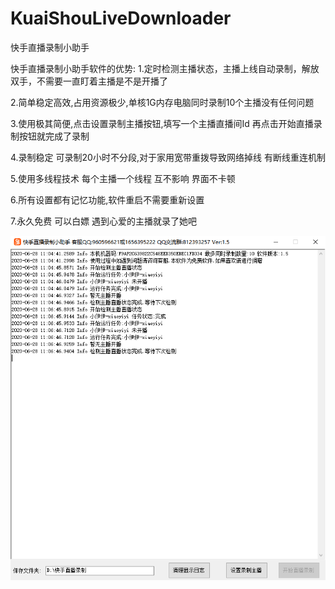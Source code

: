 # KuaiShouLiveDownloader
快手直播录制小助手

快手直播录制小助手软件的优势:
1.定时检测主播状态，主播上线自动录制，解放双手，不需要一直盯着主播是不是开播了

2.简单稳定高效,占用资源极少,单核1G内存电脑同时录制10个主播没有任何问题

3.使用极其简便,点击设置录制主播按钮,填写一个主播直播间Id 再点击开始直播录制按钮就完成了录制

4.录制稳定 可录制20小时不分段,对于家用宽带重拨导致网络掉线 有断线重连机制

5.使用多线程技术 每个主播一个线程 互不影响 界面不卡顿

6.所有设置都有记忆功能,软件重启不需要重新设置

7.永久免费 可以白嫖 遇到心爱的主播就录了她吧


![程序截图](https://github.com/youxia2016/KuaiShouLiveDownloader/blob/master/快手直播录制小助手.png?raw=true)
